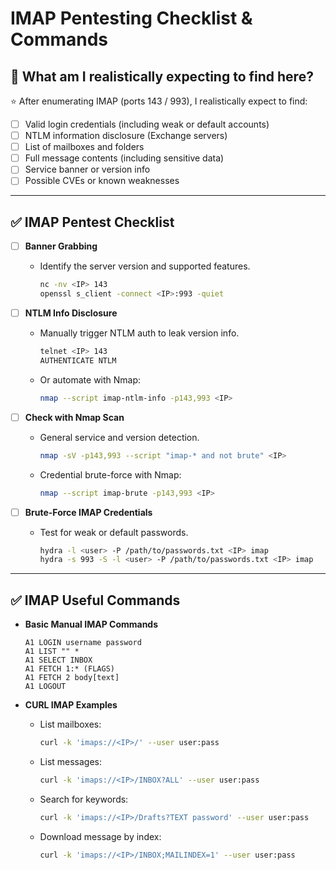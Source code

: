 # IMAP Pentesting Checklist & Commands

## 🎯 What am I realistically expecting to find here?

⭐ After enumerating IMAP (ports 143 / 993), I realistically expect to find:

- [ ] Valid login credentials (including weak or default accounts)
- [ ] NTLM information disclosure (Exchange servers)
- [ ] List of mailboxes and folders
- [ ] Full message contents (including sensitive data)
- [ ] Service banner or version info
- [ ] Possible CVEs or known weaknesses

---

## ✅ IMAP Pentest Checklist

- [ ] **Banner Grabbing**
  - Identify the server version and supported features.
    ```bash
    nc -nv <IP> 143
    openssl s_client -connect <IP>:993 -quiet
    ```

- [ ] **NTLM Info Disclosure**
  - Manually trigger NTLM auth to leak version info.
    ```bash
    telnet <IP> 143
    AUTHENTICATE NTLM
    ```
  - Or automate with Nmap:
    ```bash
    nmap --script imap-ntlm-info -p143,993 <IP>
    ```

- [ ] **Check with Nmap Scan**
  - General service and version detection.
    ```bash
    nmap -sV -p143,993 --script "imap-* and not brute" <IP>
    ```
  - Credential brute-force with Nmap:
    ```bash
    nmap --script imap-brute -p143,993 <IP>
    ```

- [ ] **Brute-Force IMAP Credentials**
  - Test for weak or default passwords.
    ```bash
    hydra -l <user> -P /path/to/passwords.txt <IP> imap
    hydra -s 993 -S -l <user> -P /path/to/passwords.txt <IP> imap
    ```

---

## ✅ IMAP Useful Commands

- **Basic Manual IMAP Commands**
    ```
    A1 LOGIN username password
    A1 LIST "" *
    A1 SELECT INBOX
    A1 FETCH 1:* (FLAGS)
    A1 FETCH 2 body[text]
    A1 LOGOUT
    ```

- **CURL IMAP Examples**
    - List mailboxes:
        ```bash
        curl -k 'imaps://<IP>/' --user user:pass
        ```
    - List messages:
        ```bash
        curl -k 'imaps://<IP>/INBOX?ALL' --user user:pass
        ```
    - Search for keywords:
        ```bash
        curl -k 'imaps://<IP>/Drafts?TEXT password' --user user:pass
        ```
    - Download message by index:
        ```bash
        curl -k 'imaps://<IP>/INBOX;MAILINDEX=1' --user user:pass
        ```
